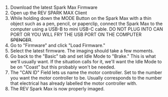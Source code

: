 1. Download the latest Spark Max Firmware
2. Open up the REV SPARK MAX Client
3. While holding down the MODE Button on the Spark Max with a thin object such as a pen, pencil, or paperclip, connect the Spark Max to the computer using a USB-B to mini USB-C cable. DO NOT PLUG INTO CAN PORT OR YOU WILL FRY THE USB PORT ON THE COMPUTER ~~SPENCER~~.
4. Go to "Firmware" and click "Load Firmware."
5. Select the latest firmware. The imaging should take a few moments.
6. Go back to the "Basic" tab and set Idle Mode to "Brake." This is what we'll usually want. If the situation calls for it, we'll want the Idle Mode to be on "Coast" but this probably won't be needed.
7. The "CAN ID" Field lets us name the motor controller. Set to the number you want the motor controller to be. Usually corresponds to the number that electrical has already labelled the motor controller with.
8. The REV Spark Max is now properly imaged. 